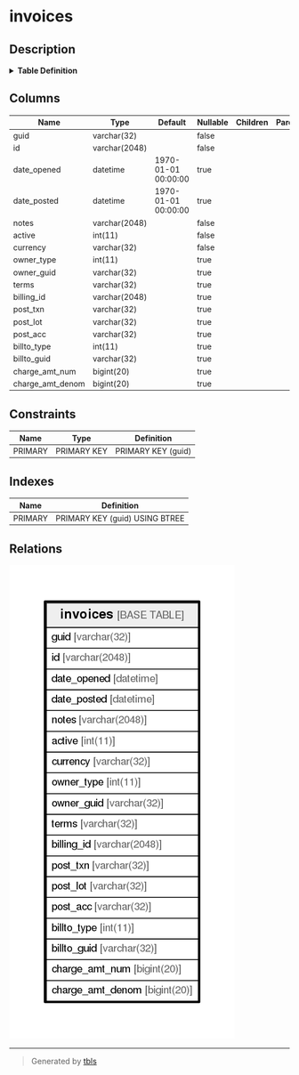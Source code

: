 # invoices

## Description

<details>
<summary><strong>Table Definition</strong></summary>

```sql
CREATE TABLE `invoices` (
  `guid` varchar(32) NOT NULL,
  `id` varchar(2048) NOT NULL,
  `date_opened` datetime DEFAULT '1970-01-01 00:00:00',
  `date_posted` datetime DEFAULT '1970-01-01 00:00:00',
  `notes` varchar(2048) NOT NULL,
  `active` int(11) NOT NULL,
  `currency` varchar(32) NOT NULL,
  `owner_type` int(11) DEFAULT NULL,
  `owner_guid` varchar(32) DEFAULT NULL,
  `terms` varchar(32) DEFAULT NULL,
  `billing_id` varchar(2048) DEFAULT NULL,
  `post_txn` varchar(32) DEFAULT NULL,
  `post_lot` varchar(32) DEFAULT NULL,
  `post_acc` varchar(32) DEFAULT NULL,
  `billto_type` int(11) DEFAULT NULL,
  `billto_guid` varchar(32) DEFAULT NULL,
  `charge_amt_num` bigint(20) DEFAULT NULL,
  `charge_amt_denom` bigint(20) DEFAULT NULL,
  PRIMARY KEY (`guid`)
) ENGINE=InnoDB DEFAULT CHARSET=utf8
```

</details>

## Columns

| Name             | Type          | Default             | Nullable | Children | Parents | Comment |
| ---------------- | ------------- | ------------------- | -------- | -------- | ------- | ------- |
| guid             | varchar(32)   |                     | false    |          |         |         |
| id               | varchar(2048) |                     | false    |          |         |         |
| date_opened      | datetime      | 1970-01-01 00:00:00 | true     |          |         |         |
| date_posted      | datetime      | 1970-01-01 00:00:00 | true     |          |         |         |
| notes            | varchar(2048) |                     | false    |          |         |         |
| active           | int(11)       |                     | false    |          |         |         |
| currency         | varchar(32)   |                     | false    |          |         |         |
| owner_type       | int(11)       |                     | true     |          |         |         |
| owner_guid       | varchar(32)   |                     | true     |          |         |         |
| terms            | varchar(32)   |                     | true     |          |         |         |
| billing_id       | varchar(2048) |                     | true     |          |         |         |
| post_txn         | varchar(32)   |                     | true     |          |         |         |
| post_lot         | varchar(32)   |                     | true     |          |         |         |
| post_acc         | varchar(32)   |                     | true     |          |         |         |
| billto_type      | int(11)       |                     | true     |          |         |         |
| billto_guid      | varchar(32)   |                     | true     |          |         |         |
| charge_amt_num   | bigint(20)    |                     | true     |          |         |         |
| charge_amt_denom | bigint(20)    |                     | true     |          |         |         |

## Constraints

| Name    | Type        | Definition         |
| ------- | ----------- | ------------------ |
| PRIMARY | PRIMARY KEY | PRIMARY KEY (guid) |

## Indexes

| Name    | Definition                     |
| ------- | ------------------------------ |
| PRIMARY | PRIMARY KEY (guid) USING BTREE |

## Relations

![er](invoices.png)

---

> Generated by [tbls](https://github.com/k1LoW/tbls)

